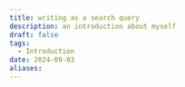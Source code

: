 ```yaml
---
title: writing as a search query
description: an introduction about myself
draft: false
tags:
  - Introduction
date: 2024-09-03
aliases:
---
```


